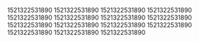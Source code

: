 1521322531890
1521322531890
1521322531890
1521322531890
1521322531890
1521322531890
1521322531890
1521322531890
1521322531890
1521322531890
1521322531890
1521322531890
1521322531890
1521322531890
1521322531890
